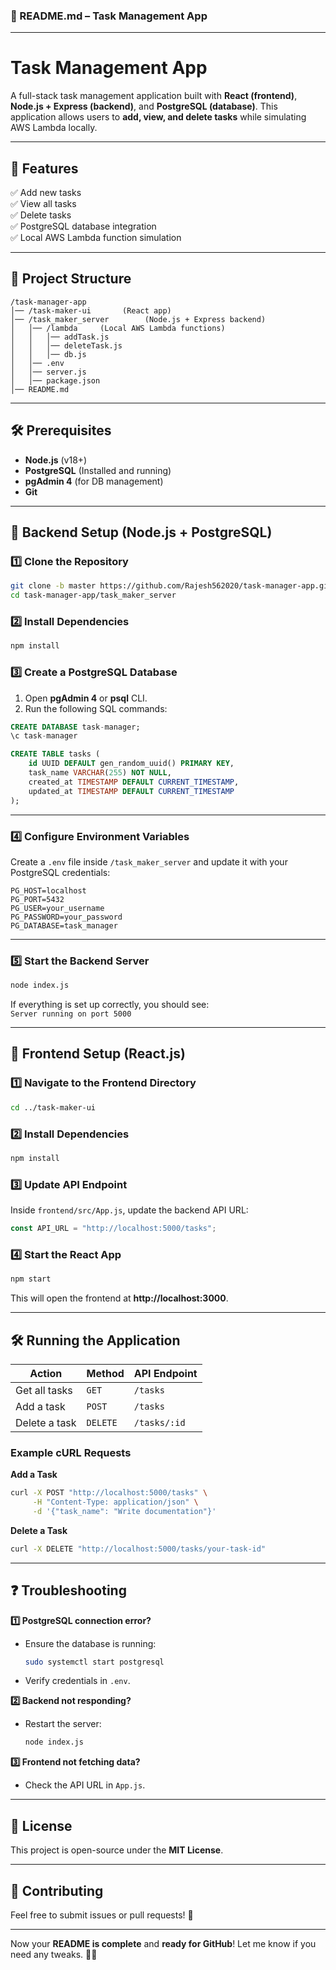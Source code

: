 ### **📌 README.md – Task Management App**  

---

# **Task Management App**  
A full-stack task management application built with **React (frontend)**, **Node.js + Express (backend)**, and **PostgreSQL (database)**. This application allows users to **add, view, and delete tasks** while simulating AWS Lambda locally.  

---

## **🚀 Features**  
✅ Add new tasks  
✅ View all tasks  
✅ Delete tasks  
✅ PostgreSQL database integration  
✅ Local AWS Lambda function simulation  

---

## **📂 Project Structure**  
```
/task-manager-app
│── /task-maker-ui       (React app)
│── /task_maker_server        (Node.js + Express backend)
│   │── /lambda     (Local AWS Lambda functions)
│   │   │── addTask.js
│   │   │── deleteTask.js
│   │   │── db.js
│   │── .env
│   │── server.js
│   │── package.json
│── README.md
```

---

## **🛠️ Prerequisites**  
- **Node.js** (v18+)  
- **PostgreSQL** (Installed and running)  
- **pgAdmin 4** (for DB management)  
- **Git**  

---

## **🔹 Backend Setup (Node.js + PostgreSQL)**  
### **1️⃣ Clone the Repository**
```sh
git clone -b master https://github.com/Rajesh562020/task-manager-app.git
cd task-manager-app/task_maker_server
```

### **2️⃣ Install Dependencies**
```sh
npm install
```

### **3️⃣ Create a PostgreSQL Database**  
1. Open **pgAdmin 4** or **psql** CLI.  
2. Run the following SQL commands:  

```sql
CREATE DATABASE task-manager;
\c task-manager

CREATE TABLE tasks (
    id UUID DEFAULT gen_random_uuid() PRIMARY KEY,
    task_name VARCHAR(255) NOT NULL,
    created_at TIMESTAMP DEFAULT CURRENT_TIMESTAMP,
    updated_at TIMESTAMP DEFAULT CURRENT_TIMESTAMP
);
```

---

### **4️⃣ Configure Environment Variables**  
Create a `.env` file inside `/task_maker_server` and update it with your PostgreSQL credentials:

```
PG_HOST=localhost
PG_PORT=5432
PG_USER=your_username
PG_PASSWORD=your_password
PG_DATABASE=task_manager
```

---

### **5️⃣ Start the Backend Server**
```sh
node index.js
```
If everything is set up correctly, you should see:  
`Server running on port 5000`

---

## **🔹 Frontend Setup (React.js)**  
### **1️⃣ Navigate to the Frontend Directory**
```sh
cd ../task-maker-ui
```

### **2️⃣ Install Dependencies**
```sh
npm install
```

### **3️⃣ Update API Endpoint**  
Inside `frontend/src/App.js`, update the backend API URL:
```javascript
const API_URL = "http://localhost:5000/tasks";
```

### **4️⃣ Start the React App**
```sh
npm start
```
This will open the frontend at **http://localhost:3000**.

---

## **🛠️ Running the Application**
| Action        | Method | API Endpoint |
|--------------|--------|--------------|
| Get all tasks | `GET`  | `/tasks`      |
| Add a task   | `POST` | `/tasks`      |
| Delete a task | `DELETE` | `/tasks/:id`  |

### **Example cURL Requests**
**Add a Task**
```sh
curl -X POST "http://localhost:5000/tasks" \
     -H "Content-Type: application/json" \
     -d '{"task_name": "Write documentation"}'
```

**Delete a Task**
```sh
curl -X DELETE "http://localhost:5000/tasks/your-task-id"
```

---

## **❓ Troubleshooting**
**1️⃣ PostgreSQL connection error?**  
- Ensure the database is running:  
  ```sh
  sudo systemctl start postgresql
  ```
- Verify credentials in `.env`.  

**2️⃣ Backend not responding?**  
- Restart the server:  
  ```sh
  node index.js
  ```

**3️⃣ Frontend not fetching data?**  
- Check the API URL in `App.js`.  

---

## **📜 License**
This project is open-source under the **MIT License**.  

---

## **🤝 Contributing**
Feel free to submit issues or pull requests! 🚀  

---

Now your **README is complete** and **ready for GitHub**! Let me know if you need any tweaks. 🚀🔥
